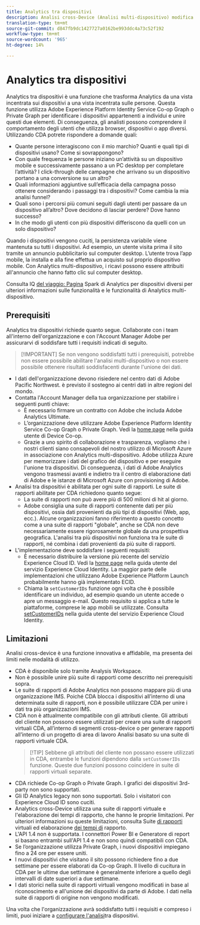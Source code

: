 ```yaml
---
title: Analytics tra dispositivi
description: Analisi cross-Device (Analisi multi-dispositivo) modifica i dati dall'essere incentrati sul dispositivo all'essere focalizzati sulla persona, impilando insieme i dati del dispositivo.
translation-type: tm+mt
source-git-commit: d847fb9dc1427727a0162be993ddc4a73c52f192
workflow-type: tm+mt
source-wordcount: '965'
ht-degree: 14%

---
```



# Analytics tra dispositivi

Analytics tra dispositivi è una funzione che trasforma Analytics da una vista incentrata sui dispositivi a una vista incentrata sulle persone. Questa funzione utilizza Adobe Experience Platform Identity Service Co-op Graph o Private Graph per identificare i dispositivi appartenenti a individui e unire questi due elementi. Di conseguenza, gli analisti possono comprendere il comportamento degli utenti che utilizza browser, dispositivi o app diversi. Utilizzando CDA potrete rispondere a domande quali:

* Quante persone interagiscono con il mio marchio? Quanti e quali tipi di dispositivi usano? Come si sovrappongono?
* Con quale frequenza le persone iniziano un’attività su un dispositivo mobile e successivamente passano a un PC desktop per completare l’attività? I click-through delle campagne che arrivano su un dispositivo portano a una conversione su un altro?
* Quali informazioni aggiuntive sull’efficacia della campagna posso ottenere considerando i passaggi tra i dispositivi? Come cambia la mia analisi funnel?
* Quali sono i percorsi più comuni seguiti dagli utenti per passare da un dispositivo all’altro? Dove decidono di lasciar perdere? Dove hanno successo?
* In che modo gli utenti con più dispositivi differiscono da quelli con un solo dispositivo?

Quando i dispositivi vengono cuciti, la persistenza variabile viene mantenuta su tutti i dispositivi. Ad esempio, un utente visita prima il sito tramite un annuncio pubblicitario sul computer desktop. L’utente trova l’app mobile, la installa e alla fine effettua un acquisto sul proprio dispositivo mobile. Con Analytics multi-dispositivo, i ricavi possono essere attribuiti all&#39;annuncio che hanno fatto clic sul computer desktop.

Consulta IQ [del viaggio: Pagina](http://adobe.ly/aacda) Spark di Analytics per dispositivi diversi per ulteriori informazioni sulle funzionalità e le funzionalità di Analytics multi-dispositivo.

## Prerequisiti

Analytics tra dispositivi richiede quanto segue. Collaborate con i team all&#39;interno dell&#39;organizzazione e con l&#39;Account Manager Adobe per assicurarvi di soddisfare tutti i requisiti indicati di seguito.

>[!IMPORTANT] Se non vengono soddisfatti tutti i prerequisiti, potrebbe non essere possibile abilitare l&#39;analisi multi-dispositivo o non essere possibile ottenere risultati soddisfacenti durante l&#39;unione dei dati.

* I dati dell&#39;organizzazione devono risiedere nel centro dati di Adobe Pacific Northwest. è previsto il sostegno ai centri dati in altre regioni del mondo.
* Contatta l&#39;Account Manager della tua organizzazione per stabilire i seguenti punti chiave:
   * È necessario firmare un contratto con Adobe che includa Adobe Analytics Ultimate.
   * L’organizzazione deve utilizzare Adobe Experience Platform Identity Service Co-op Graph o Private Graph. Vedi la [home page](https://docs.adobe.com/content/help/it-IT/device-co-op/using/home.html) nella guida utente di Device Co-op.
   * Grazie a uno spirito di collaborazione e trasparenza, vogliamo che i nostri clienti siano consapevoli del nostro utilizzo di Microsoft Azure in associazione con Analytics multi-dispositivo. Adobe utilizza Azure per memorizzare i dati del grafico del dispositivo e per eseguire l&#39;unione tra dispositivi. Di conseguenza, i dati di Adobe Analytics vengono trasmessi avanti e indietro tra il centro di elaborazione dati di Adobe e le istanze di Microsoft Azure con provisioning di Adobe.
* Analisi tra dispositivi è abilitata per ogni suite di rapporti. Le suite di rapporti abilitate per CDA richiedono quanto segue:
   * La suite di rapporti non può avere più di 500 milioni di hit al giorno.
   * Adobe consiglia una suite di rapporti contenente dati per più dispositivi, ossia dati provenienti da più tipi di dispositivi (Web, app, ecc.). Alcune organizzazioni fanno riferimento a questo concetto come a una suite di rapporti &quot;globale&quot;, anche se CDA non deve necessariamente essere rigorosamente globale da una prospettiva geografica. L&#39;analisi tra più dispositivi non funziona tra le suite di rapporti, né combina i dati provenienti da più suite di rapporti.
* L&#39;implementazione deve soddisfare i seguenti requisiti:
   * È necessario distribuire la versione più recente del servizio Experience Cloud ID. Vedi la [home page](https://docs.adobe.com/content/help/it-IT/id-service/using/home.html) nella guida utente del servizio Experience Cloud Identity. La maggior parte delle implementazioni che utilizzano Adobe Experience Platform Launch probabilmente hanno già implementato ECID.
   * Chiama la `setCustomerIDs` funzione ogni volta che è possibile identificare un individuo, ad esempio quando un utente accede o apre un messaggio e-mail. Questo requisito si applica a tutte le piattaforme, comprese le app mobili se utilizzate. Consulta [setCustomerIDs](https://docs.adobe.com/content/help/en/id-service/using/id-service-api/methods/setcustomerids.html) nella guida utente del servizio Experience Cloud Identity.

## Limitazioni

Analisi cross-device è una funzione innovativa e affidabile, ma presenta dei limiti nelle modalità di utilizzo.

* CDA è disponibile solo tramite Analysis Workspace.
* Non è possibile unire più suite di rapporti come descritto nei prerequisiti sopra.
* Le suite di rapporti di Adobe Analytics non possono mappare più di una organizzazione IMS. Poiché CDA blocca i dispositivi all’interno di una determinata suite di rapporti, non è possibile utilizzare CDA per unire i dati tra più organizzazioni IMS.
* CDA non è attualmente compatibile con gli attributi cliente. Gli attributi del cliente non possono essere utilizzati per creare una suite di rapporti virtuali CDA, all’interno di segmenti cross-device o per generare rapporti all’interno di un progetto di area di lavoro Analisi basato su una suite di rapporti virtuale CDA.
   > [!TIP] Sebbene gli attributi del cliente non possano essere utilizzati in CDA, entrambe le funzioni dipendono dalla `setCustomerIDs` funzione. Queste due funzioni possono coincidere in suite di rapporti virtuali separate.
* CDA richiede Co-op Graph o Private Graph. I grafici dei dispositivi 3rd-party non sono supportati.
* Gli ID Analytics legacy non sono supportati. Solo i visitatori con Experience Cloud ID sono cuciti.
* Analytics cross-Device utilizza una suite di rapporti virtuale e l&#39;elaborazione dei tempi di rapporto, che hanno le proprie limitazioni. Per ulteriori informazioni su queste limitazioni, consulta Suite [di rapporti](../vrs/vrs-about.md) virtuali ed elaborazione [dei tempi di](../vrs/vrs-report-time-processing.md) rapporto.
* L&#39;API 1.4 non è supportata. I connettori Power BI e Generatore di report si basano entrambi sull&#39;API 1.4 e non sono quindi compatibili con CDA.
* Se l’organizzazione utilizza Private Graph, i nuovi dispositivi impiegano fino a 24 ore per essere uniti.
* I nuovi dispositivi che visitano il sito possono richiedere fino a due settimane per essere elaborati da Co-op Graph. Il livello di cucitura in CDA per le ultime due settimane è generalmente inferiore a quello degli intervalli di date superiori a due settimane.
* I dati storici nella suite di rapporti virtuali vengono modificati in base al riconoscimento e all&#39;unione dei dispositivi da parte di Adobe. I dati nella suite di rapporti di origine non vengono modificati.

Una volta che l&#39;organizzazione avrà soddisfatto tutti i requisiti e compreso i limiti, puoi iniziare a [configurare l&#39;analisi](cda-setup.md)tra dispositivi.
